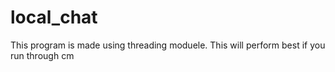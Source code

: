 # local_chat
This program is made using threading moduele.
This will perform best if you run through cm
